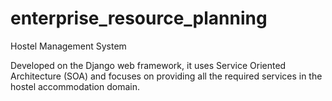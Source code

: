 # enterprise_resource_planning
Hostel Management System

Developed on the Django web framework, it uses Service Oriented Architecture (SOA) and focuses on providing all the required services in the hostel accommodation domain.
